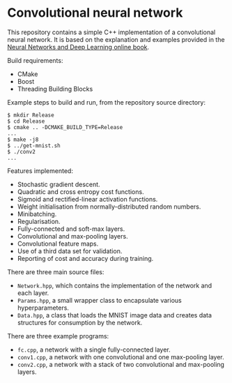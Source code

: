 # Convolutional neural network

This repository contains a simple C++ implementation of a convolutional neural
network. It is based on the explanation and examples provided in the
[Neural Networks and Deep Learning online book](http://neuralnetworksanddeeplearning.com/).

Build requirements:
 - CMake
 - Boost
 - Threading Building Blocks

Example steps to build and run, from the repository source directory:
```
$ mkdir Release
$ cd Release
$ cmake .. -DCMAKE_BUILD_TYPE=Release
...
$ make -j8
$ ../get-mnist.sh
$ ./conv2
...
```

Features implemented:

- Stochastic gradient descent.
- Quadratic and cross entropy cost functions.
- Sigmoid and rectified-linear activation functions.
- Weight initialisation from normally-distributed random numbers.
- Minibatching.
- Regularisation.
- Fully-connected and soft-max layers.
- Convolutional and max-pooling layers.
- Convolutional feature maps.
- Use of a third data set for validation.
- Reporting of cost and accuracy during training.

There are three main source files:

- ``Network.hpp``, which contains the implementation of the network and each
  layer.
- ``Params.hpp``, a small wrapper class to encapsulate various hyperparameters.
- ``Data.hpp``, a class that loads the MNIST image data and creates data
  structures for consumption by the network.

There are three example programs:

- ``fc.cpp``, a network with a single fully-connected layer.
- ``conv1.cpp``, a network with one convolutional and one max-pooling layer.
- ``conv2.cpp``, a network with a stack of two convolutional and max-pooling
  layers.
